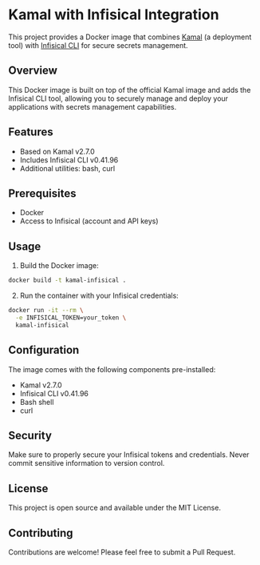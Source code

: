 # Kamal with Infisical Integration

This project provides a Docker image that combines [Kamal](https://github.com/basecamp/kamal) (a deployment tool) with [Infisical CLI](https://infisical.com/) for secure secrets management.

## Overview

This Docker image is built on top of the official Kamal image and adds the Infisical CLI tool, allowing you to securely manage and deploy your applications with secrets management capabilities.

## Features

- Based on Kamal v2.7.0
- Includes Infisical CLI v0.41.96
- Additional utilities: bash, curl

## Prerequisites

- Docker
- Access to Infisical (account and API keys)

## Usage

1. Build the Docker image:
```bash
docker build -t kamal-infisical .
```

2. Run the container with your Infisical credentials:
```bash
docker run -it --rm \
  -e INFISICAL_TOKEN=your_token \
  kamal-infisical
```

## Configuration

The image comes with the following components pre-installed:
- Kamal v2.7.0
- Infisical CLI v0.41.96
- Bash shell
- curl

## Security

Make sure to properly secure your Infisical tokens and credentials. Never commit sensitive information to version control.

## License

This project is open source and available under the MIT License.

## Contributing

Contributions are welcome! Please feel free to submit a Pull Request.
